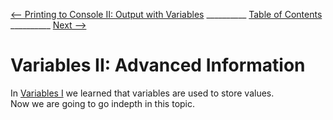 
[⟵ Printing to Console II: Output with Variables](Printing_II.md) __________ [Table of Contents](README.mb) __________ [Next ⟶](next.md)

# Variables II: Advanced Information

In [Variables I](Variables_I.md) we learned that variables are used to store values.<br>
Now we are going to go indepth in this topic.<br>



